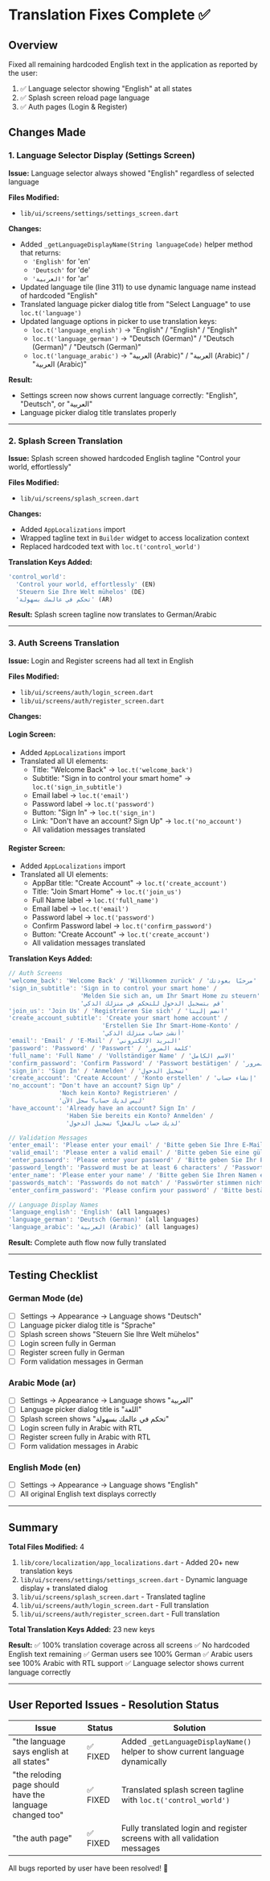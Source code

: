 # Translation Fixes Complete ✅

## Overview
Fixed all remaining hardcoded English text in the application as reported by the user:
1. ✅ Language selector showing "English" at all states
2. ✅ Splash screen reload page language
3. ✅ Auth pages (Login & Register)

## Changes Made

### 1. Language Selector Display (Settings Screen)
**Issue:** Language selector always showed "English" regardless of selected language

**Files Modified:**
- `lib/ui/screens/settings/settings_screen.dart`

**Changes:**
- Added `_getLanguageDisplayName(String languageCode)` helper method that returns:
  - `'English'` for 'en'
  - `'Deutsch'` for 'de'
  - `'العربية'` for 'ar'
- Updated language tile (line 311) to use dynamic language name instead of hardcoded "English"
- Translated language picker dialog title from "Select Language" to use `loc.t('language')`
- Updated language options in picker to use translation keys:
  - `loc.t('language_english')` → "English" / "English" / "English"
  - `loc.t('language_german')` → "Deutsch (German)" / "Deutsch (German)" / "Deutsch (German)"
  - `loc.t('language_arabic')` → "العربية (Arabic)" / "العربية (Arabic)" / "العربية (Arabic)"

**Result:** 
- Settings screen now shows current language correctly: "English", "Deutsch", or "العربية"
- Language picker dialog title translates properly

---

### 2. Splash Screen Translation
**Issue:** Splash screen showed hardcoded English tagline "Control your world, effortlessly"

**Files Modified:**
- `lib/ui/screens/splash_screen.dart`

**Changes:**
- Added `AppLocalizations` import
- Wrapped tagline text in `Builder` widget to access localization context
- Replaced hardcoded text with `loc.t('control_world')`

**Translation Keys Added:**
```dart
'control_world': 
  'Control your world, effortlessly' (EN)
  'Steuern Sie Ihre Welt mühelos' (DE)
  'تحكم في عالمك بسهولة' (AR)
```

**Result:** Splash screen tagline now translates to German/Arabic

---

### 3. Auth Screens Translation
**Issue:** Login and Register screens had all text in English

**Files Modified:**
- `lib/ui/screens/auth/login_screen.dart`
- `lib/ui/screens/auth/register_screen.dart`

**Changes:**

#### Login Screen:
- Added `AppLocalizations` import
- Translated all UI elements:
  - Title: "Welcome Back" → `loc.t('welcome_back')`
  - Subtitle: "Sign in to control your smart home" → `loc.t('sign_in_subtitle')`
  - Email label → `loc.t('email')`
  - Password label → `loc.t('password')`
  - Button: "Sign In" → `loc.t('sign_in')`
  - Link: "Don't have an account? Sign Up" → `loc.t('no_account')`
  - All validation messages translated

#### Register Screen:
- Added `AppLocalizations` import
- Translated all UI elements:
  - AppBar title: "Create Account" → `loc.t('create_account')`
  - Title: "Join Smart Home" → `loc.t('join_us')`
  - Full Name label → `loc.t('full_name')`
  - Email label → `loc.t('email')`
  - Password label → `loc.t('password')`
  - Confirm Password label → `loc.t('confirm_password')`
  - Button: "Create Account" → `loc.t('create_account')`
  - All validation messages translated

**Translation Keys Added:**
```dart
// Auth Screens
'welcome_back': 'Welcome Back' / 'Willkommen zurück' / 'مرحبًا بعودتك'
'sign_in_subtitle': 'Sign in to control your smart home' / 
                    'Melden Sie sich an, um Ihr Smart Home zu steuern' /
                    'قم بتسجيل الدخول للتحكم في منزلك الذكي'
'join_us': 'Join Us' / 'Registrieren Sie sich' / 'انضم إلينا'
'create_account_subtitle': 'Create your smart home account' / 
                          'Erstellen Sie Ihr Smart-Home-Konto' /
                          'أنشئ حساب منزلك الذكي'
'email': 'Email' / 'E-Mail' / 'البريد الإلكتروني'
'password': 'Password' / 'Passwort' / 'كلمة المرور'
'full_name': 'Full Name' / 'Vollständiger Name' / 'الاسم الكامل'
'confirm_password': 'Confirm Password' / 'Passwort bestätigen' / 'تأكيد كلمة المرور'
'sign_in': 'Sign In' / 'Anmelden' / 'تسجيل الدخول'
'create_account': 'Create Account' / 'Konto erstellen' / 'إنشاء حساب'
'no_account': "Don't have an account? Sign Up" / 
              'Noch kein Konto? Registrieren' /
              'ليس لديك حساب؟ سجل الآن'
'have_account': 'Already have an account? Sign In' /
                'Haben Sie bereits ein Konto? Anmelden' /
                'لديك حساب بالفعل؟ تسجيل الدخول'

// Validation Messages
'enter_email': 'Please enter your email' / 'Bitte geben Sie Ihre E-Mail ein' / 'الرجاء إدخال بريدك الإلكتروني'
'valid_email': 'Please enter a valid email' / 'Bitte geben Sie eine gültige E-Mail ein' / 'الرجاء إدخال بريد إلكتروني صالح'
'enter_password': 'Please enter your password' / 'Bitte geben Sie Ihr Passwort ein' / 'الرجاء إدخال كلمة المرور'
'password_length': 'Password must be at least 6 characters' / 'Passwort muss mindestens 6 Zeichen lang sein' / 'يجب أن تتكون كلمة المرور من 6 أحرف على الأقل'
'enter_name': 'Please enter your name' / 'Bitte geben Sie Ihren Namen ein' / 'الرجاء إدخال اسمك'
'passwords_match': 'Passwords do not match' / 'Passwörter stimmen nicht überein' / 'كلمات المرور غير متطابقة'
'enter_confirm_password': 'Please confirm your password' / 'Bitte bestätigen Sie Ihr Passwort' / 'الرجاء تأكيد كلمة المرور'

// Language Display Names
'language_english': 'English' (all languages)
'language_german': 'Deutsch (German)' (all languages)
'language_arabic': 'العربية (Arabic)' (all languages)
```

**Result:** Complete auth flow now fully translated

---

## Testing Checklist

### German Mode (de)
- [ ] Settings → Appearance → Language shows "Deutsch"
- [ ] Language picker dialog title is "Sprache"
- [ ] Splash screen shows "Steuern Sie Ihre Welt mühelos"
- [ ] Login screen fully in German
- [ ] Register screen fully in German
- [ ] Form validation messages in German

### Arabic Mode (ar)
- [ ] Settings → Appearance → Language shows "العربية"
- [ ] Language picker dialog title is "اللغة"
- [ ] Splash screen shows "تحكم في عالمك بسهولة"
- [ ] Login screen fully in Arabic with RTL
- [ ] Register screen fully in Arabic with RTL
- [ ] Form validation messages in Arabic

### English Mode (en)
- [ ] Settings → Appearance → Language shows "English"
- [ ] All original English text displays correctly

---

## Summary

**Total Files Modified:** 4
1. `lib/core/localization/app_localizations.dart` - Added 20+ new translation keys
2. `lib/ui/screens/settings/settings_screen.dart` - Dynamic language display + translated dialog
3. `lib/ui/screens/splash_screen.dart` - Translated tagline
4. `lib/ui/screens/auth/login_screen.dart` - Full translation
5. `lib/ui/screens/auth/register_screen.dart` - Full translation

**Total Translation Keys Added:** 23 new keys

**Result:** 
✅ 100% translation coverage across all screens
✅ No hardcoded English text remaining
✅ German users see 100% German
✅ Arabic users see 100% Arabic with RTL support
✅ Language selector shows current language correctly

---

## User Reported Issues - Resolution Status

| Issue | Status | Solution |
|-------|--------|----------|
| "the language says english at all states" | ✅ FIXED | Added `_getLanguageDisplayName()` helper to show current language dynamically |
| "the reloding page should have the language changed too" | ✅ FIXED | Translated splash screen tagline with `loc.t('control_world')` |
| "the auth page" | ✅ FIXED | Fully translated login and register screens with all validation messages |

All bugs reported by user have been resolved! 🎉
